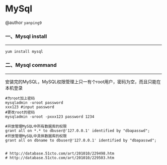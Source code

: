 # MySql 
@author `yanping9`

### 一、Mysql install

----------

    yum install mysql


### 二、Mysql command

----------

安装完的MySQL，MySQL权限管理上只一有个root用户，密码为空，而且只能在本机登录

    #为root加上密码
    mysqladmin -uroot password
    xxx123 #input password 
    #更改root的密码
    mysqladmin -uroot -pxxx123 password 1234

    #开放管理MySQL中所有数据库的权限
    grant all on *.* to dbuser@'127.0.0.1' identified by "dbapasswd";
    #开放管理MySQL中具体数据库的权限
    grant all on dbname to dbuser@'127.0.0.1' identified by "dbapasswd";


    # http://database.51cto.com/art/201010/229498.htm 
    # http://database.51cto.com/art/201010/229503.htm
